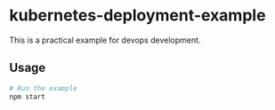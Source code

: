 # kubernetes-deployment-example

This is a practical example for devops development.

## Usage

```bash
# Run the example
npm start
```
